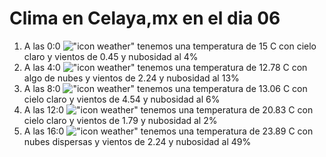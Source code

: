 # Clima en Celaya,mx en el dia 06

1. A las 0:0 !["icon weather"](http://openweathermap.org/img/w/01n.png) tenemos una temperatura de 15 C con cielo claro y  vientos de 0.45 y nubosidad al 4%
1. A las 4:0 !["icon weather"](http://openweathermap.org/img/w/02n.png) tenemos una temperatura de 12.78 C con algo de nubes y  vientos de 2.24 y nubosidad al 13%
1. A las 8:0 !["icon weather"](http://openweathermap.org/img/w/01d.png) tenemos una temperatura de 13.06 C con cielo claro y  vientos de 4.54 y nubosidad al 6%
1. A las 12:0 !["icon weather"](http://openweathermap.org/img/w/01d.png) tenemos una temperatura de 20.83 C con cielo claro y  vientos de 1.79 y nubosidad al 2%
1. A las 16:0 !["icon weather"](http://openweathermap.org/img/w/03d.png) tenemos una temperatura de 23.89 C con nubes dispersas y  vientos de 2.24 y nubosidad al 49%
